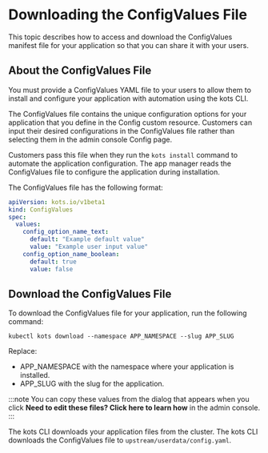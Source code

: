 # Downloading the ConfigValues File

This topic describes how to access and download the ConfigValues manifest file for your application so that you can share it with your users.

## About the ConfigValues File

You must provide a ConfigValues YAML file to your users to allow them to install and configure your application with automation using the kots CLI.

The ConfigValues file contains the unique configuration options for your application that you define in the Config custom resource. Customers can input their desired configurations in the ConfigValues file rather than selecting them in the admin console Config page.

Customers pass this file when they run the `kots install` command to automate the application configuration. The app manager reads the ConfigValues file to configure the application during installation.

The ConfigValues file has the following format:

```yaml
apiVersion: kots.io/v1beta1
kind: ConfigValues
spec:
  values:
    config_option_name_text:
      default: "Example default value"
      value: "Example user input value"
    config_option_name_boolean:
      default: true
      value: false
```

## Download the ConfigValues File

To download the ConfigValues file for your application, run the following command:

```
kubectl kots download --namespace APP_NAMESPACE --slug APP_SLUG
```
Replace:
* APP_NAMESPACE with the namespace where your application is installed.
* APP_SLUG with the slug for the application.

:::note
You can copy these values from the dialog that appears when you click **Need to edit these files? Click here to learn how** in the admin console.
:::

The kots CLI downloads your application files from the cluster. The kots CLI downloads the ConfigValues file to `upstream/userdata/config.yaml`.
